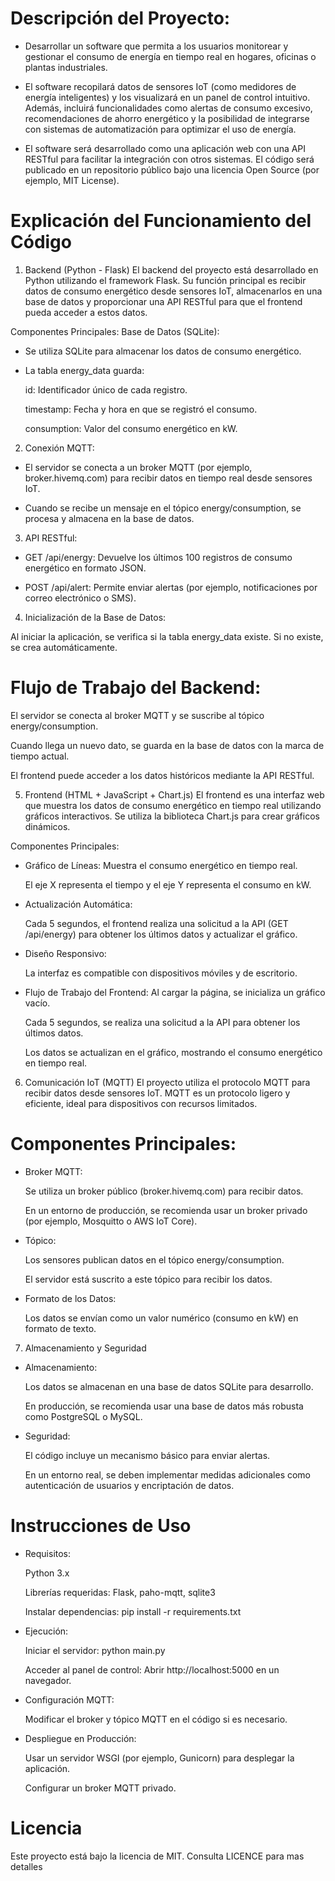 # Descripción del Proyecto:

- Desarrollar un software que permita a los usuarios monitorear y gestionar el consumo de energía en tiempo real en hogares, oficinas o plantas industriales. 

- El software recopilará datos de sensores IoT (como medidores de energía inteligentes) y los visualizará en un panel de control intuitivo. Además, incluirá funcionalidades como alertas de consumo excesivo, recomendaciones de ahorro energético y la posibilidad de integrarse con sistemas de automatización para optimizar el uso de energía.

- El software será desarrollado como una aplicación web con una API RESTful para facilitar la integración con otros sistemas. El código será publicado en un repositorio público bajo una licencia Open Source (por ejemplo, MIT License).


# Explicación del Funcionamiento del Código


1. Backend (Python - Flask)
El backend del proyecto está desarrollado en Python utilizando el framework Flask. Su función principal es recibir datos de consumo energético desde sensores IoT, almacenarlos en una base de datos y proporcionar una API RESTful para que el frontend pueda acceder a estos datos.

Componentes Principales:
Base de Datos (SQLite):

- Se utiliza SQLite para almacenar los datos de consumo energético.

- La tabla energy_data guarda:

    id: Identificador único de cada registro.

    timestamp: Fecha y hora en que se registró el consumo.

    consumption: Valor del consumo energético en kW.

2. Conexión MQTT:

- El servidor se conecta a un broker MQTT (por ejemplo, broker.hivemq.com) para recibir datos en tiempo real desde sensores IoT.

- Cuando se recibe un mensaje en el tópico energy/consumption, se procesa y almacena en la base de datos.

3. API RESTful:

- GET /api/energy: Devuelve los últimos 100 registros de consumo energético en formato JSON.

- POST /api/alert: Permite enviar alertas (por ejemplo, notificaciones por correo electrónico o SMS).

4. Inicialización de la Base de Datos:

Al iniciar la aplicación, se verifica si la tabla energy_data existe. Si no existe, se crea automáticamente.

# Flujo de Trabajo del Backend:
El servidor se conecta al broker MQTT y se suscribe al tópico energy/consumption.

Cuando llega un nuevo dato, se guarda en la base de datos con la marca de tiempo actual.

El frontend puede acceder a los datos históricos mediante la API RESTful.

5. Frontend (HTML + JavaScript + Chart.js)
El frontend es una interfaz web que muestra los datos de consumo energético en tiempo real utilizando gráficos interactivos. Se utiliza la biblioteca Chart.js para crear gráficos dinámicos.

Componentes Principales:
- Gráfico de Líneas:
    Muestra el consumo energético en tiempo real.

    El eje X representa el tiempo y el eje Y representa el consumo en kW.

- Actualización Automática:

    Cada 5 segundos, el frontend realiza una solicitud a la API (GET /api/energy) para obtener los últimos datos y actualizar el gráfico.

- Diseño Responsivo:

    La interfaz es compatible con dispositivos móviles y de escritorio.

- Flujo de Trabajo del Frontend:
    Al cargar la página, se inicializa un gráfico vacío.

    Cada 5 segundos, se realiza una solicitud a la API para obtener los últimos datos.

    Los datos se actualizan en el gráfico, mostrando el consumo energético en tiempo real.

6. Comunicación IoT (MQTT)
El proyecto utiliza el protocolo MQTT para recibir datos desde sensores IoT. MQTT es un protocolo ligero y eficiente, ideal para dispositivos con recursos limitados.

# Componentes Principales:
- Broker MQTT:

    Se utiliza un broker público (broker.hivemq.com) para recibir datos.

    En un entorno de producción, se recomienda usar un broker privado (por ejemplo, Mosquitto o AWS IoT Core).

- Tópico:

    Los sensores publican datos en el tópico energy/consumption.

    El servidor está suscrito a este tópico para recibir los datos.

- Formato de los Datos:

    Los datos se envían como un valor numérico (consumo en kW) en formato de texto.

7. Almacenamiento y Seguridad
- Almacenamiento:

    Los datos se almacenan en una base de datos SQLite para desarrollo.

    En producción, se recomienda usar una base de datos más robusta como PostgreSQL o MySQL.

- Seguridad:

    El código incluye un mecanismo básico para enviar alertas.

    En un entorno real, se deben implementar medidas adicionales como autenticación de usuarios y encriptación de datos.

# Instrucciones de Uso
- Requisitos:

    Python 3.x

    Librerías requeridas: Flask, paho-mqtt, sqlite3

    Instalar dependencias: pip install -r requirements.txt

- Ejecución:

    Iniciar el servidor: python main.py

    Acceder al panel de control: Abrir http://localhost:5000 en un navegador.

- Configuración MQTT:

    Modificar el broker y tópico MQTT en el código si es necesario.

- Despliegue en Producción:

    Usar un servidor WSGI (por ejemplo, Gunicorn) para desplegar la aplicación.

    Configurar un broker MQTT privado.


# Licencia
Este proyecto está bajo la licencia de MIT. Consulta LICENCE para mas detalles
